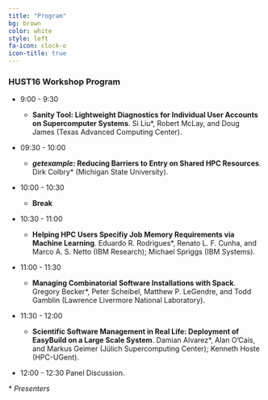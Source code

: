 ```yaml
---
title: "Program"
bg: brown
color: white
style: left
fa-icon: clock-o
icon-title: true
---
```


<style type="text/css">
div#program li {
list-style: none;
}
</style>

### HUST16 Workshop Program

- 9:00 - 9:30
  - **Sanity Tool: Lightweight Diagnostics for Individual User Accounts
    on Supercomputer Systems**. Si Liu*, Robert McLay, and Doug James
    (Texas Advanced Computing Center).

- 09:30 - 10:00
  - **_getexample:_ Reducing Barriers to Entry on Shared HPC Resources**.
    Dirk Colbry* (Michigan State University).

- 10:00 - 10:30
  - **Break**

- 10:30 - 11:00
  - **Helping HPC Users Specifiy Job Memory Requirements via Machine
    Learning**. Eduardo R. Rodrigues*, Renato L. F. Cunha, and Marco
    A. S. Netto (IBM Research); Michael Spriggs (IBM Systems).

- 11:00 - 11:30
  - **Managing Combinatorial Software Installations with Spack**.
    Gregory Becker*, Peter Scheibel, Matthew P. LeGendre,
    and Todd Gamblin (Lawrence Livermore National Laboratory).

- 11:30 - 12:00
  - **Scientific Software Management in Real Life\: Deployment of
    EasyBuild on a Large Scale System**. Damian Alvarez*, Alan O’Cais,
    and Markus Geimer (J&uuml;lich Supercomputing Center);
    Kenneth Hoste (HPC-UGent).

- 12:00 - 12:30 Panel Discussion.

\* *Presenters*
